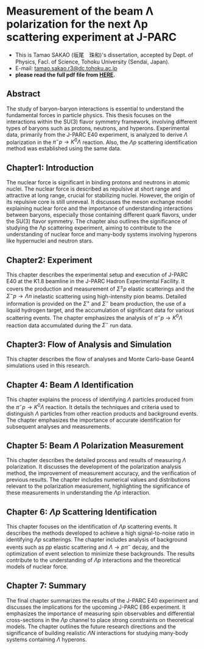 # Measurement of the beam Λ polarization for the next Λp scattering experiment at J-PARC
- This is Tamao SAKAO (坂尾　珠和)'s dissertation, accepted by Dept. of Physics, Facl. of Science, Tohoku University (Sendai, Japan). 
- E-mail: tamao.sakao.r3@dc.tohoku.ac.jp
- **please read the full pdf file from [HERE](https://github.com/maoam0226/dthesis/main.pdf).**
  
## Abstract
The study of baryon-baryon interactions is essential to understand the fundamental forces in particle physics. This thesis focuses on the interactions within the SU(3) flavor symmetry framework, involving different types of baryons such as protons, neutrons, and hyperons. Experimental data, primarily from the J-PARC E40 experiment, is analyzed to derive $\Lambda$ polarization in the $\pi^{-}p\to K^{0}\Lambda$ reaction. Also, the $\Lambda p$ scattering identification method was established using the same data.

## Chapter1: Introduction
The nuclear force is significant in binding protons and neutrons in atomic nuclei. The nuclear force is described as repulsive at short range and attractive at long range, crucial for stabilizing nuclei. However, the origin of its repulsive core is still unreveal. It discusses the meson exchange model explaining nuclear force and the importance of understanding interactions between baryons, especially those containing different quark flavors, under the SU(3) flavor symmetry. The chapter also outlines the significance of studying the Λp scattering experiment, aiming to contribute to the understanding of nuclear force and many-body systems involving hyperons like hypernuclei and neutron stars​​.

## Chapter2: Experiment
This chapter describes the experimental setup and execution of J-PARC E40 at the K1.8 beamline in the J-PARC Hadron Experimental Facility. It covers the production and measurement of $\Sigma^{\pm}p$ elastic scatterings and the $\Sigma^{-}p\to\Lambda n$ inelastic scattering using high-intensity pion beams. Detailed information is provided on the $\Sigma^{+}$ and $\Sigma^{−}$ beam production, the use of a liquid hydrogen target, and the accumulation of significant data for various scattering events. The chapter emphasizes the analysis of $\pi^{-}p\to K^{0}\Lambda$ reaction data accumulated during the $\Sigma^{-}$ run data​​.

## Chapter3: Flow of Analysis and Simulation
This chapter describes the flow of analyses and Monte Carlo-base Geant4 simulations used in this research. 

## Chapter 4: Beam $\Lambda$ Identification
This chapter explains the process of identifying $\Lambda$ particles produced from the $\pi^{-}p\to K^{0}\Lambda$ reaction. It details the techniques and criteria used to distinguish $\Lambda$ particles from other reaction products and background events. The chapter emphasizes the importance of accurate identification for subsequent analyses and measurements​​.

## Chapter 5: Beam $\Lambda$ Polarization Measurement
This chapter describes the detailed process and results of measuring $\Lambda$ polarization. It discusses the development of the polarization analysis method, the improvement of measurement accuracy, and the verification of previous results. The chapter includes numerical values and distributions relevant to the polarization measurement, highlighting the significance of these measurements in understanding the $\Lambda p$ interaction​​.

## Chapter 6: $\Lambda p$ Scattering Identification
This chapter focuses on the identification of $\Lambda p$ scattering events. It describes the methods developed to achieve a high signal-to-noise ratio in identifying $\Lambda p$ scatterings. The chapter includes analysis of background events such as $pp$ elastic scattering and $\Lambda\to p\pi^{-}$ decay, and the optimization of event selection to minimize these backgrounds. The results contribute to the understanding of $\Lambda p$ interactions and the theoretical models of nuclear force​​.

## Chapter 7: Summary
The final chapter summarizes the results of the J-PARC E40 experiment and discusses the implications for the upcoming J-PARC E86 experiment. It emphasizes the importance of measuring spin observables and differential cross-sections in the $\Lambda p$ channel to place strong constraints on theoretical models. The chapter outlines the future research directions and the significance of building realistic $\Lambda N$ interactions for studying many-body systems containing $\Lambda$ hyperons​​.
